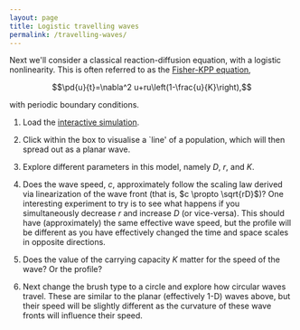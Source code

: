 ```yaml
---
layout: page
title: Logistic travelling waves
permalink: /travelling-waves/
---
```

Next we'll consider a classical reaction-diffusion equation, with a logistic nonlinearity. This is often referred to as the [Fisher-KPP equation]([https://en.wikipedia.org/wiki/Heat_equation](https://en.wikipedia.org/wiki/Fisher%27s_equation)),

$$\pd{u}{t}=\nabla^2 u+ru\left(1-\frac{u}{K}\right),$$

with periodic boundary conditions.

1. Load the [interactive simulation](https://mar5bar.github.io/mathematics-via-WebGL/reaction_diffusion_generic.html?preset=travellingWave). 

1. Click within the box to visualise a `line' of a population, which will then spread out as a planar wave. 

1. Explore different parameters in this model, namely $D$, $r$, and $K$. 
 
1. Does the wave speed, $c$, approximately follow the scaling law derived via linearization of the wave front (that is, $c \propto \sqrt{rD}$)? One interesting experiment to try is to see what happens if you simultaneously decrease $r$ and increase $D$ (or vice-versa). This should have (approximately) the same effective wave speed, but the profile will be different as you have effectively changed the time and space scales in opposite directions.

1. Does the value of the carrying capacity $K$ matter for the speed of the wave? Or the profile?

1. Next change the brush type to a circle and explore how circular waves travel. These are similar to the planar (effectively 1-D) waves above, but their speed will be slightly different as the curvature of these wave fronts will influence their speed.

